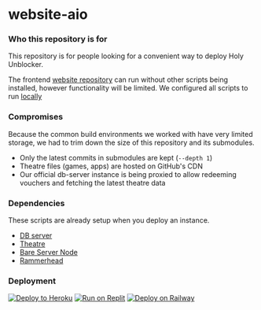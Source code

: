 # website-aio

### Who this repository is for

This repository is for people looking for a convenient way to deploy Holy Unblocker.

The frontend [website repository](https://git.holy.how/holy/website) can run without other scripts being installed, however functionality will be limited. We configured all scripts to run [locally](#compromises)

### Compromises

Because the common build environments we worked with have very limited storage, we had to trim down the size of this repository and its submodules.

- Only the latest commits in submodules are kept (`--depth 1`)
- Theatre files (games, apps) are hosted on GitHub's CDN
- Our official db-server instance is being proxied to allow redeeming vouchers and fetching the latest theatre data

### Dependencies

These scripts are already setup when you deploy an instance.

- [DB server](https://git.holy.how/holy/db-server)
- [Theatre](https://git.holy.how/holy/theatre)
- [Bare Server Node](https://github.com/tomphttp/bare-server-node)
- [Rammerhead](https://github.com/binary-person/rammerhead)

### Deployment

[![Deploy to Heroku](https://binbashbanana.github.io/deploy-buttons/buttons/remade/heroku.svg)](https://heroku.com/deploy/?template=https://github.com/e9x/website-aio)
[![Run on Replit](https://binbashbanana.github.io/deploy-buttons/buttons/remade/replit.svg)](https://replit.com/github/e9x/website-aio)
[![Deploy on Railway](https://binbashbanana.github.io/deploy-buttons/buttons/remade/railway.svg)](https://railway.app/new/template?template=https://github.com/e9x/website-aio)
